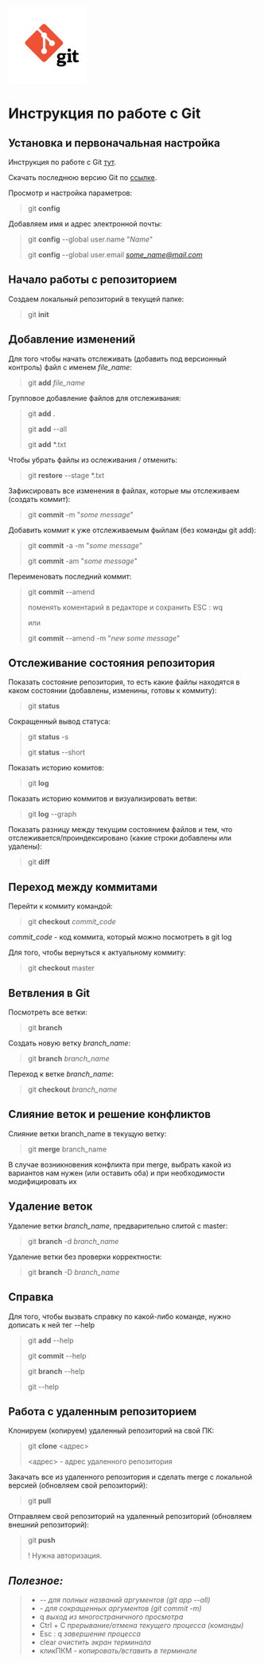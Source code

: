 ![git image](git.png)

# Инструкция по работе с Git

## Установка и первоначальная настройка

Инструкция по работе с Git [тут](https://git-scm.com/book/ru/v2).

Скачать последнюю версию Git по [ссылке](https://git-scm.com/downloads).

Просмотр и настройка параметров:
> git **config**

Добавляем имя и адрес электронной почты:
> git **config** --global user.name "*Name*"
>
> git **config** --global user.email *some_name@mail.com*

## Начало работы с репозиторием

Создаем локальный репозиторий в текущей папке:
>git **init**

## Добавление изменений

Для того чтобы начать отслеживать (добавить под версионный контроль) файл с именем *file_name*:
> git **add** *file_name*

Групповое добавление файлов для отслеживания:
> git **add** .
>
> git **add** --all
>
> git **add** \*.txt

Чтобы убрать файлы из ослеживания / отменить:
> git **restore** --stage \*.txt

Зафиксировать все изменения в файлах, которые мы отслеживаем (создать коммит):
> git **commit** -m "*some message*"

Добавить коммит к уже отслеживаемым фыйлам (без команды git add):
> git **commit** -a -m "*some message*"
>
> git **commit** -am "*some message*"

Переименовать последний коммит:
> git **commit** --amend
>
> поменять коментарий в редакторе и сохранить ESC : wq
> 
> или
>
> git **commit** --amend -m "*new some message*"

## Отслеживание состояния репозитория

Показать состояние репозитория, то есть какие файлы находятся в каком состоянии (добавлены, изменины, готовы к коммиту):
> git **status**

Сокращенный вывод статуса:
> git **status** -s
>
> git **status** --short

Показать историю комитов:
> git **log**

Показать историю коммитов и визуализировать ветви:
> git **log** --graph

Показать разницу между текущим состоянием файлов и тем, что отслеживается/проиндексировано (какие строки добавлены или удалены):
> git **diff**


## Переход между коммитами

Перейти к коммиту командой:
> git **checkout** *commit_code*

*commit_code* - код коммита, который можно посмотреть в git log


Для того, чтобы вернуться к актуальному коммиту:
> git **checkout** master


## Ветвления в Git

Посмотреть все ветки:
> git **branch**

Создать новую ветку *branch_name*:
> git **branch** *branch_name*

Переход к ветке *branch_name*:
> git **checkout** *branch_name*

## Слияние веток и решение конфликтов

Слияние ветки branch_name в текущую ветку:
> git **merge** branch_name

В случае возникновения конфликта при merge, выбрать какой из вариантов нам нужен (или оставить оба) и при необходимости модифицировать их

## Удаление веток

Удаление ветки *branch_name*, предварительно слитой с master:
> git **branch** -d *branch_name*

Удаление ветки без проверки корректности:
> git **branch** -D *branch_name*

## Справка

Для того, чтобы вызвать справку по какой-либо команде, нужно дописать к ней тег --help
> git **add** --help
>
> git **commit** --help
>
> git **branch** --help
>
> git --help

## Работа с удаленным репозиторием

Клонируем (копируем) удаленный репозиторий на свой ПК:
> git **clone** <адрес>
>
> <адрес> - адрес удаленного репозитория

Закачать все из удаленного репозитория и сделать merge с локальной версией (обновляем свой репозиторий):
> git **pull**

Отправляем свой репозиторий на удаленный репозиторий (обновляем внешний репозиторий):
> git **push**
>
> ! Нужна авторизация.


## ***Полезное:***
>- -- _для полных названий аргументов (git app --all)_
>- \- _для сокращенных аргументов (git commit -m)_
>- q _выход из многостраничного просмотра_
>- Ctrl + C  _прерывание/отмена текущего процесса (команды)_
>- Esc : q _завершение процесса_
>- clear _очистить экран терминала_
>- кликПКМ - _копировать/вставить в терминале_
